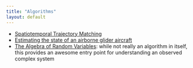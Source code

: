 ```yaml
---
title: "Algorithms"
layout: default
---
```


- [Spatiotemporal Trajectory Matching](./spatiotemporal-trajectory-matching/)
- [Estimating the state of an airborne glider aircraft](./lift-equation/)
- [The Algebra of Random Variables](./the-algebra-of-random-variables): while not really an algorithm in itself, this provides an awesome entry point for understanding an observed complex system